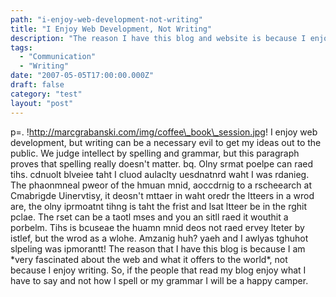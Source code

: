 ```yaml
---
path: "i-enjoy-web-development-not-writing"
title: "I Enjoy Web Development, Not Writing"
description: "The reason I have this blog and website is because I enjoy web development, not because I love to write."
tags: 
  - "Communication"
  - "Writing"
date: "2007-05-05T17:00:00.000Z"
draft: false
category: "test"
layout: "post"
---
```


p=. !http://marcgrabanski.com/img/coffee\_book\_session.jpg! I enjoy web development, but writing can be a necessary evil to get my ideas out to the public. We judge intellect by spelling and grammar, but this paragraph proves that spelling really doesn't matter. bq. Olny srmat poelpe can raed tihs. cdnuolt blveiee taht I cluod aulaclty uesdnatnrd waht I was rdanieg. The phaonmneal pweor of the hmuan mnid, aoccdrnig to a rscheearch at Cmabrigde Uinervtisy, it deosn't mttaer in waht oredr the ltteers in a wrod are, the olny iprmoatnt tihng is taht the frist and lsat ltteer be in the rghit pclae. The rset can be a taotl mses and you an sitll raed it wouthit a porbelm. Tihs is bcuseae the huamn mnid deos not raed ervey lteter by istlef, but the wrod as a wlohe. Amzanig huh? yaeh and I awlyas tghuhot slpeling was ipmorantt! The reason that I have this blog is because I am \*very fascinated about the web and what it offers to the world\*, not because I enjoy writing. So, if the people that read my blog enjoy what I have to say and not how I spell or my grammar I will be a happy camper.